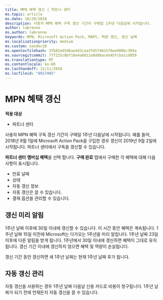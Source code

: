 ```yaml
---
title: MPN 혜택 갱신 | 파트너 센터
ms.topic: article
ms.date: 10/29/2018
description: 사용자 MPN 혜택 구독 갱신 기간이 구매일 1주년 다음날에 시작됩니다.
author: labrenne
ms.author: labrenne
keywords: MPN, Microsoft Action Pack, MAPS, 역량 갱신, 갱신 날짜
ms.localizationpriority: medium
ms.custom: seodec18
ms.openlocfilehash: 3fb82e65d6ae4d3caa3f4574015f6ee980bc309a
ms.sourcegitcommit: 777225c8bf16e4a8811a9d88aceb45fcba1cd959
ms.translationtype: MT
ms.contentlocale: ko-KR
ms.lasthandoff: 12/11/2018
ms.locfileid: "8917405"
---
```

# <a name="renew-your-mpn-offers"></a>MPN 혜택 갱신

**적용 대상**

- 파트너 센터

사용자 MPN 혜택 구독 갱신 기간이 구매일 1주년 다음날에 시작됩니다. 예를 들어, 2018년 9월 1일에 Microsoft Action Pack을 구입한 경우 갱신이 2019년 9월 2일에 시작됩니다. 파트너 센터에서 구독을 갱신할 수 있습니다.

**파트너 센터** **멤버십 혜택**을 선택 합니다.
**구매 완료** 탭에서 구매한 각 혜택에 대해 다음 사항이 표시됩니다.

- 만료 날짜
- 상태
- 자동 갱신 정보
- 자동 갱신은 끌 수 있습니다.
- 결제 옵션을 관리할 수 있습니다.

## <a name="renewal-reminders"></a>갱신 미리 알림

1주년 날짜 이후에 30일 이내에 갱신할 수 있습니다. 이 시간 동안 혜택은 계속됩니다. 1주년 날짜 15일 이전에 Microsoft는 다가오는 1주년을 미리 알립니다. 1주년 날짜 23일 이후에 다른 알림을 받게 됩니다. 1주년에서 30일 이내에 갱신하면 혜택이 그대로 유지됩니다. 갱신 기간 이내에 갱신하지 않으면 혜택 및 역량이 손실됩니다.

갱신 기간 동안 갱신하면 새 1주년 날짜는 현재 1주년 날짜 후가 됩니다.

## <a name="manage-auto-renewal"></a>자동 갱신 관리

자동 갱신을 사용하는 경우 1주년 날짜 다음날 신용 카드로 비용이 청구됩니다. 1주년 날짜가 되기 전에 언제든지 자동 갱신을 끌 수 있습니다.